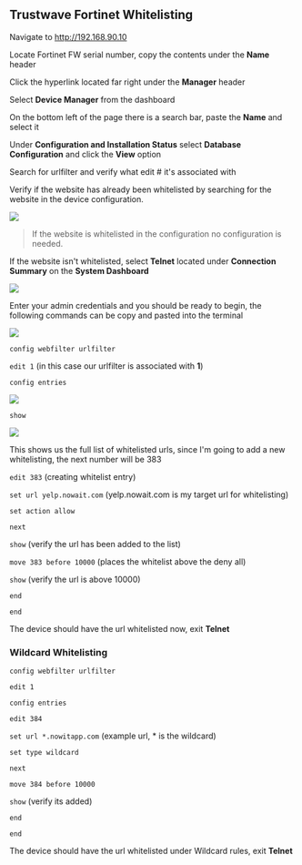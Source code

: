 ## Trustwave Fortinet Whitelisting

Navigate to http://192.168.90.10

Locate Fortinet FW serial number, copy the contents under the **Name** header

Click the hyperlink located far right under the **Manager** header

Select **Device Manager** from the dashboard

On the bottom left of the page there is a search bar, paste the **Name** and select it

Under **Configuration and Installation Status** select **Database Configuration** and click the **View** option

Search for urlfilter and verify what edit # it's associated with

Verify if the website has already been whitelisted by searching for the website in the device configuration.

![](e.png)

> If the website is whitelisted in the configuration no configuration is needed.

If the website isn't whitelisted, select **Telnet** located under **Connection Summary** on the **System Dashboard**

![](bb2.png)

Enter your admin credentials and you should be ready to begin, the following commands can be copy and pasted into the terminal

![](none.png)

`config webfilter urlfilter`

`edit 1` (in this case our urlfilter is associated with **1**)

`config entries`

![](none2.png)

`show`

![](show1.png)

This shows us the full list of whitelisted urls, since I'm going to add a new whitelisting, the next number will be 383

`edit 383` (creating whitelist entry)

`set url yelp.nowait.com` (yelp.nowait.com is my target url for whitelisting)

`set action allow`

`next`

`show` (verify the url has been added to the list)

`move 383 before 10000` (places the whitelist above the deny all)

`show` (verify the url is above 10000)

`end`

`end`

The device should have the url whitelisted now, exit **Telnet**

### Wildcard Whitelisting

`config webfilter urlfilter`

`edit 1`

`config entries`

`edit 384`

`set url *.nowitapp.com` (example url, * is the wildcard)

`set type wildcard` 

`next`

`move 384 before 10000`

`show` (verify its added)

`end`

`end`

The device should have the url whitelisted under Wildcard rules, exit **Telnet**












